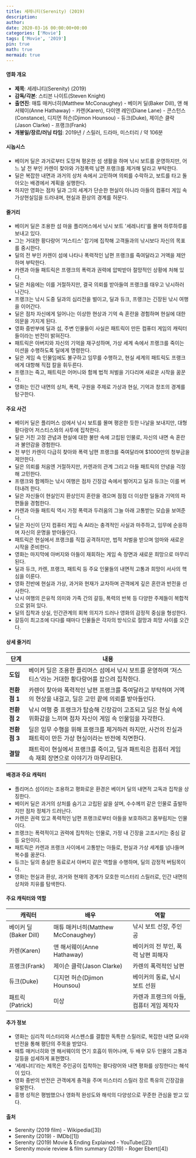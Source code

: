 ```yaml
---
title: 세레니티(Serenity) (2019)
description: 
author: 
date: 2020-03-16 00:00:00+00:00
categories: ['Movie']
tags: ['Movie', '2019']
pin: true
math: true
mermaid: true
---
```

#### 영화 개요

- **제목**: 세레니티(Serenity) (2019)  
- **감독/각본**: 스티븐 나이트(Steven Knight)  
- **출연진**: 매튜 매커너히(Matthew McConaughey) - 베이커 딜(Baker Dill), 앤 해서웨이(Anne Hathaway) - 카렌(Karen), 다이앤 레인(Diane Lane) - 콘스턴스(Constance), 디지먼 허슨(Djimon Hounsou) - 듀크(Duke), 제이슨 클락(Jason Clarke) - 프랭크(Frank)  
- **개봉일/장르/러닝 타임**: 2019년 / 스릴러, 드라마, 미스터리 / 약 106분  

#### 시놉시스

- 베이커 딜은 과거로부터 도망쳐 평온한 섬 생활을 하며 낚시 보트를 운영하지만, 어느 날 전 부인 카렌이 찾아와 가정폭력 남편 프랭크를 제거해 달라고 부탁한다.  
- 딜은 복잡한 내면과 과거의 상처 속에서 고민하며 의뢰를 수락하고, 보트를 타고 돌아오는 배경에서 계획을 실행한다.  
- 하지만 영화는 점차 딜과 그의 세계가 단순한 현실이 아니라 아들의 컴퓨터 게임 속 가상현실임을 드러내며, 현실과 환상의 경계를 허문다.  

#### 줄거리

- 베이커 딜은 조용한 섬 마을 플리머스에서 낚시 보트 '세레니티'를 몰며 하루하루를 보내고 있다.  
- 그는 거대한 황다랑어 ‘저스티스’ 잡기에 집착해 고객들과의 낚시보다 자신의 목표를 중시한다.  
- 딜의 전 부인 카렌이 섬에 나타나 폭력적인 남편 프랭크를 죽여달라고 거액을 제안하며 부탁한다.  
- 카렌과 아들 패트릭은 프랭크의 폭력과 권력에 압박받아 절망적인 상황에 처해 있다.  
- 딜은 처음에는 이를 거절하지만, 결국 의뢰를 받아들여 프랭크를 태우고 낚시하러 나간다.  
- 프랭크는 낚시 도중 딜과의 심리전을 벌이고, 딜과 듀크, 프랭크는 긴장된 낚시 여행을 이어간다.  
- 딜은 점차 자신에게 일어나는 이상한 현상과 기억 속 혼란을 경험하며 현실에 대한 의문을 가지게 된다.  
- 영화 중반부에 딜과 섬, 주변 인물들이 사실은 패트릭이 만든 컴퓨터 게임의 캐릭터들이라는 반전이 밝혀진다.  
- 패트릭은 아버지와 자신의 기억을 재구성하며, 가상 세계 속에서 프랭크를 죽이는 미션을 수행하도록 딜에게 명령한다.  
- 딜은 게임 속 인물임에도 불구하고 임무를 수행하고, 현실 세계의 패트릭도 프랭크에게 대항해 직접 칼을 휘두른다.  
- 프랭크는 죽고, 패트릭은 어머니와 함께 법적 처벌을 기다리며 새로운 시작을 꿈꾼다.  
- 영화는 인간 내면의 상처, 폭력, 구원을 주제로 가상과 현실, 기억과 창조의 경계를 탐구한다.  

#### 주요 사건

- 베이커 딜은 플리머스 섬에서 낚시 보트를 몰며 평온한 듯한 나날을 보내지만, 대형 황다랑어 저스티스와의 사투에 집착한다.  
- 딜은 거친 고정 관념과 현실에 대한 불만 속에 고립된 인물로, 자신의 내면 속 혼란과 불안감을 경험한다.  
- 전 부인 카렌이 다급히 찾아와 폭력 남편 프랭크를 죽여달라며 $1000만의 청부금을 제안한다.  
- 딜은 의뢰를 처음엔 거절하지만, 카렌과의 관계 그리고 아들 패트릭의 안녕을 걱정해 고민한다.  
- 프랭크와 함께하는 낚시 여행은 점차 긴장감 속에서 벌어지고 딜과 듀크는 이를 버텨내려 한다.  
- 딜은 자신들이 현실인지 환상인지 혼란을 겪으며 점점 더 이상한 일들과 기억의 파편들을 경험한다.  
- 카렌과 아들 패트릭 역시 가정 폭력과 두려움의 그늘 아래 고통받는 모습을 보여준다.  
- 딜은 자신이 단지 컴퓨터 게임 속 AI라는 충격적인 사실과 마주하고, 임무에 순응하며 자신의 운명을 받아들인다.  
- 패트릭은 현실에서 프랭크를 직접 공격하지만, 법적 처벌을 받으며 엄마와 새로운 시작을 준비한다.  
- 영화는 마지막에 아버지와 아들이 재회하는 게임 속 장면과 새로운 희망으로 마무리된다.  
- 딜과 듀크, 카렌, 프랭크, 패트릭 등 주요 인물들의 내면적 고통과 희망이 서사의 핵심을 이룬다.  
- 영화 전반에 현실과 가상, 과거와 현재가 교차하며 관객에게 깊은 혼란과 반전을 선사한다.  
- 낚시 여행의 은유적 의미와 가족 간의 갈등, 폭력의 반복 등 다양한 주제들이 복합적으로 얽혀 있다.  
- 딜의 집착과 상실, 인간관계의 회복 의지가 드러나 영화의 감정적 중심을 형성한다.  
- 갈등이 최고조에 다다를 때마다 인물들은 각자의 방식으로 절망과 희망 사이를 오간다.  

#### 상세 줄거리

| **단계**    | **내용**                                                                                                                                          |
|-------------|-----------------------------------------------------------------------------------------------------------------------------------------------------|
| **도입**    | 베이커 딜은 조용한 플리머스 섬에서 낚시 보트를 운영하며 ‘저스티스’라는 거대한 황다랑어를 잡으려 집착한다.                                         |
| **전환점 1** | 카렌이 찾아와 폭력적인 남편 프랭크를 죽여달라고 부탁하며 거액의 현상을 내걸고, 딜은 고민 끝에 의뢰를 받아들인다.                                          |
| **전환점 2** | 낚시 여행 중 프랭크가 탑승해 긴장감이 고조되고 딜은 현실 속에 위화감을 느끼며 점차 자신이 게임 속 인물임을 자각한다.                                         |
| **전환점 3** | 딜은 임무 수행을 위해 프랭크를 제거하려 하지만, 사건의 진실과 패트릭이 만든 가상 현실이라는 반전에 직면한다.                                             |
| **결말**    | 패트릭이 현실에서 프랭크를 죽이고, 딜과 패트릭은 컴퓨터 게임 속 재회 장면으로 이야기가 마무리된다.                                                        |

#### 배경과 주요 캐릭터

- 플리머스 섬이라는 조용하고 평화로운 환경은 베이커 딜의 내면적 고독과 집착을 상징한다.  
- 베이커 딜은 과거의 상처를 숨기고 고립된 삶을 살며, 수수께끼 같은 인물로 출발하지만 점차 정체가 드러난다.  
- 카렌은 권력 있고 폭력적인 남편 프랭크로부터 아들을 보호하려고 몸부림치는 인물이다.  
- 프랭크는 폭력적이고 권력에 집착하는 인물로, 가정 내 긴장을 고조시키는 중심 갈등 요인이다.  
- 패트릭은 카렌과 프랭크 사이에서 고통받는 아들로, 현실과 가상 세계를 넘나들며 복수를 꿈꾼다.  
- 듀크는 딜의 충실한 동료로서 아버지 같은 역할을 수행하며, 딜의 감정적 버팀목이다.  
- 영화는 현실과 환상, 과거와 현재의 경계가 모호한 미스터리 스릴러로, 인간 내면의 상처와 치유를 탐색한다.  

#### 주요 캐릭터와 역할

| **캐릭터**  | **배우**             | **역할**                         |
|-------------|----------------------|---------------------------------|
| 베이커 딜(Baker Dill) | 매튜 매커너히(Matthew McConaughey) | 낚시 보트 선장, 주인공            |
| 카렌(Karen)            | 앤 해서웨이(Anne Hathaway)          | 베이커의 전 부인, 폭력 남편 피해자  |
| 프랭크(Frank)          | 제이슨 클락(Jason Clarke)          | 카렌의 폭력적인 남편              |
| 듀크(Duke)             | 디지먼 허슨(Djimon Hounsou)         | 베이커의 동료, 낚시 보트 선원     |
| 패트릭(Patrick)        | 미상                             | 카렌과 프랭크의 아들, 컴퓨터 게임 제작자 |

#### 추가 정보

- 영화는 심리적 미스터리와 서스펜스를 결합한 독특한 스릴러로, 복잡한 내면 묘사와 반전을 통해 평단의 주목을 받았다.  
- 매튜 매커너히와 앤 해서웨이의 연기 호흡이 뛰어나며, 두 배우 모두 인물의 고통과 갈등을 섬세하게 표현했다.  
- ‘세레니티’라는 제목은 주인공이 집착하는 황다랑어와 내면 평화를 상징한다는 해석이 있다.  
- 영화 중반의 반전은 관객에게 충격을 주며 미스터리 스릴러 장르 특유의 긴장감을 유발한다.  
- 흥행 성적은 평범했으나 영화적 완성도와 해석의 다양성으로 꾸준한 관심을 받고 있다.  

#### 출처

- Serenity (2019 film) - Wikipedia([3])  
- Serenity (2019) - IMDb([1])  
- Serenity (2019) Movie & Ending Explained - YouTube([2])  
- Serenity movie review & film summary (2019) - Roger Ebert([4])
